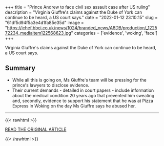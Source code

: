 +++
title = "Prince Andrew to face civil sex assault case after US ruling"
description = "Virginia Giuffre's claims against the Duke of York can continue to be heard, a US court says."
date = "2022-01-12 23:10:15"
slug = "61df5d94f5a3e4d1fa85e35d"
image = "https://ichef.bbci.co.uk/news/1024/branded_news/A8DB/production/_122572234_mediaitem122568623.jpg"
categories = ['evidence', 'woking', 'face']
+++

Virginia Giuffre's claims against the Duke of York can continue to be heard, a US court says.

## Summary

- While all this is going on, Ms Giuffre's team will be pressing for the prince's lawyers to disclose evidence.
- Their current demands - detailed in court papers - include information about the medical condition 20 years ago that prevented him sweating and, secondly, evidence to support his statement that he was at Pizza Express in Woking on the day Ms Giuffre says he abused her.

---

{{< rawhtml >}}
  <p class="article-category">
    <a target="_blank" href="https://www.bbc.com/news/uk-59871514">READ THE ORIGINAL ARTICLE</a>
  </p>
{{< /rawhtml >}}

